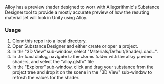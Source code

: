Alloy has a preview shader designed to work with Allegorithmic's Substance Designer tool to provide a mostly accurate preview of how the resulting material set will look in Unity using Alloy.

### Usage

1. Clone this repo into a local directory.
2. Open Substance Designer and either create or open a project.
3. In the "3D View" sub-window, select "Materials/Default/Shader/Load...".
4. In the load dialog, navigate to the cloned folder with the alloy preview shaders, and select the "alloy.glslfx" file.
5. In the "Explorer" sub-window, click and drag your substance from the project tree and drop it on the scene in the "3D View" sub-window to refresh the values for the shader.
